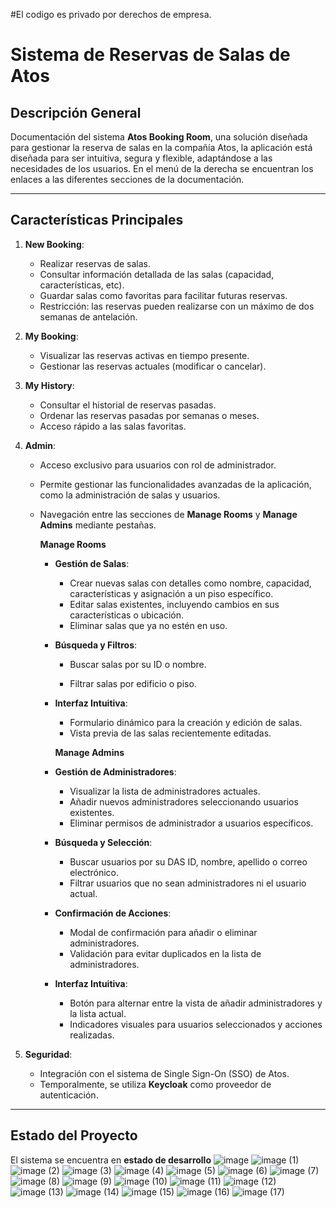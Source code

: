 #El codigo es privado por derechos de empresa.

# Sistema de Reservas de Salas de Atos

## Descripción General

Documentación del sistema **Atos Booking Room**, una solución diseñada para gestionar la reserva de salas en la compañía Atos, la aplicación está diseñada para ser intuitiva, segura y flexible, adaptándose a las necesidades de los usuarios. En el menú de la derecha se encuentran los enlaces a las diferentes secciones de la documentación.


---


## Características Principales

1. **New Booking**:
   - Realizar reservas de salas.
   - Consultar información detallada de las salas (capacidad, características, etc).
   - Guardar salas como favoritas para facilitar futuras reservas.
   - Restricción: las reservas pueden realizarse con un máximo de dos semanas de antelación.

2. **My Booking**:
   - Visualizar las reservas activas en tiempo presente.
   - Gestionar las reservas actuales (modificar o cancelar).

3. **My History**:
   - Consultar el historial de reservas pasadas.
   - Ordenar las reservas pasadas por semanas o meses.
   - Acceso rápido a las salas favoritas.

4. **Admin**:
   - Acceso exclusivo para usuarios con rol de administrador.
   - Permite gestionar las funcionalidades avanzadas de la aplicación, como la administración de salas y usuarios.
   - Navegación entre las secciones de **Manage Rooms** y **Manage Admins** mediante pestañas.

       **Manage Rooms**
     - **Gestión de Salas**:
       - Crear nuevas salas con detalles como nombre, capacidad, características y asignación a un piso específico.
       - Editar salas existentes, incluyendo cambios en sus características o ubicación.
       - Eliminar salas que ya no estén en uso.
     - **Búsqueda y Filtros**:
       - Buscar salas por su ID o nombre.

       - Filtrar salas por edificio o piso.
     - **Interfaz Intuitiva**:
       - Formulario dinámico para la creación y edición de salas.
       - Vista previa de las salas recientemente editadas.

       **Manage Admins**
     - **Gestión de Administradores**:
       - Visualizar la lista de administradores actuales.
       - Añadir nuevos administradores seleccionando usuarios existentes.
       - Eliminar permisos de administrador a usuarios específicos.
     - **Búsqueda y Selección**:
       - Buscar usuarios por su DAS ID, nombre, apellido o correo electrónico.
       - Filtrar usuarios que no sean administradores ni el usuario actual.
     - **Confirmación de Acciones**:
       - Modal de confirmación para añadir o eliminar administradores.
       - Validación para evitar duplicados en la lista de administradores.
     - **Interfaz Intuitiva**:
       - Botón para alternar entre la vista de añadir administradores y la lista actual.
       - Indicadores visuales para usuarios seleccionados y acciones realizadas.



5. **Seguridad**:
   - Integración con el sistema de Single Sign-On (SSO) de Atos.
   - Temporalmente, se utiliza **Keycloak** como proveedor de autenticación.

---

## Estado del Proyecto

El sistema se encuentra en **estado de desarrollo**
![image](https://github.com/user-attachments/assets/5ed7d9bb-dd8e-4880-a0b7-a272f69ea18f)
![image (1)](https://github.com/user-attachments/assets/5f92f8cf-1fd4-4ea1-8555-78402b493115)
![image (2)](https://github.com/user-attachments/assets/2640e318-b2aa-4f1f-b8e1-12644e62f1ea)
![image (3)](https://github.com/user-attachments/assets/19eecf69-c44f-4da9-8b47-64f963b7624e)
![image (4)](https://github.com/user-attachments/assets/a858e4f6-f86d-46f9-88bc-c41e6ae32b57)
![image (5)](https://github.com/user-attachments/assets/2e3e732c-cc73-475e-afcd-02c607492e37)
![image (6)](https://github.com/user-attachments/assets/a3f50c88-c4e0-4d58-9554-77e698520768)
![image (7)](https://github.com/user-attachments/assets/da111586-09e2-4d47-80d7-79a962aa434e)
![image (8)](https://github.com/user-attachments/assets/99da41c3-d30b-445d-b03a-2855024adafe)
![image (9)](https://github.com/user-attachments/assets/5de2f6ec-a3bc-4000-a82d-288562d51207)
![image (10)](https://github.com/user-attachments/assets/bd8fa3a2-fa6a-48a8-afca-0e93d7c28596)
![image (11)](https://github.com/user-attachments/assets/34d61078-618d-425b-8353-5aacd4bf0f7a)
![image (12)](https://github.com/user-attachments/assets/dd9d47da-eecb-46e0-bd40-2783692166e6)
![image (13)](https://github.com/user-attachments/assets/a0c18958-8b54-45af-acd0-16816b73c401)
![image (14)](https://github.com/user-attachments/assets/261f97ff-2993-4def-9d50-15ad60516428)
![image (15)](https://github.com/user-attachments/assets/82f0b956-fbd2-4113-ab97-c3ced3afb455)
![image (16)](https://github.com/user-attachments/assets/77e662b2-571b-430b-bafa-5790a9af1b49)
![image (17)](https://github.com/user-attachments/assets/35f70942-3229-4231-8532-5ef604f0a3a1)

